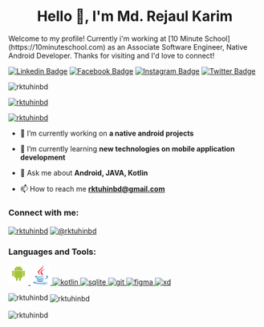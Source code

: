 <h1 align="center"> Hello 👋, I'm Md. Rejaul Karim</h1>
Welcome to my profile! Currently i'm working at [10 Minute School](https://10minuteschool.com) as an Associate Software Engineer, Native Android Developer. Thanks for visiting and I'd love to connect!

[![Linkedin Badge](https://img.shields.io/badge/-LinkedIn-0e76a8?style=flat-square&logo=Linkedin&logoColor=white)](https://linkedin.com/in/rktuhinbd)
[![Facebook Badge](https://img.shields.io/badge/-Facebook-0088cc?style=flat-square&logo=Facebook&logoColor=white)](https://facebook.com/rktuhinbd)
[![Instagram Badge](https://img.shields.io/badge/-Instagram-e4405f?style=flat-square&logo=Instagram&logoColor=white)](https://instagram.com/rktuhinbd)
[![Twitter Badge](https://img.shields.io/badge/-Twitter-00acee?style=flat-square&logo=Twitter&logoColor=white)](https://twitter.com/rktuhinbd)
<p align="left"> <img src="https://komarev.com/ghpvc/?username=rktuhinbd&label=Profile%20views&color=0e75b6&style=flat" alt="rktuhinbd" /> </p>

<p align="left"> <a href="https://github.com/ryo-ma/github-profile-trophy"><img src="https://github-profile-trophy.vercel.app/?username=rktuhinbd" alt="rktuhinbd" /></a> </p>

<p align="left"> <a href="https://twitter.com/rktuhinbd" target="blank"><img src="https://img.shields.io/twitter/follow/rktuhinbd?logo=twitter&style=for-the-badge" alt="rktuhinbd" /></a> </p>

- 🔭 I’m currently working on **a native android projects**

- 🌱 I’m currently learning **new technologies on mobile application development**

- 💬 Ask me about **Android, JAVA, Kotlin**

- 📫 How to reach me **rktuhinbd@gmail.com**

<h3 align="left">Connect with me:</h3>
<p align="left">
<a href="https://www.linkedin.com/in/rktuhinbd" target="blank"><img align="center" src="https://raw.githubusercontent.com/rahuldkjain/github-profile-readme-generator/master/src/images/icons/Social/linked-in-alt.svg" alt="rktuhinbd" height="30" width="40" /></a>
<a href="https://medium.com/@rktuhinbd" target="blank"><img align="center" src="https://raw.githubusercontent.com/rahuldkjain/github-profile-readme-generator/master/src/images/icons/Social/medium.svg" alt="@rktuhinbd" height="30" width="40" /></a>
</p>

<h3 align="left">Languages and Tools:</h3>
<p align="left"> <a href="https://developer.android.com" target="_blank" rel="noreferrer"> <img src="https://raw.githubusercontent.com/devicons/devicon/master/icons/android/android-original-wordmark.svg" alt="android" width="40" height="40"/> </a> <a href="https://www.java.com" target="_blank" rel="noreferrer"> <img src="https://raw.githubusercontent.com/devicons/devicon/master/icons/java/java-original.svg" alt="java" width="40" height="40"/> </a> <a href="https://kotlinlang.org" target="_blank" rel="noreferrer"> <img src="https://www.vectorlogo.zone/logos/kotlinlang/kotlinlang-icon.svg" alt="kotlin" width="40" height="40"/> </a> <a href="https://www.sqlite.org/" target="_blank" rel="noreferrer"> <img src="https://www.vectorlogo.zone/logos/sqlite/sqlite-icon.svg" alt="sqlite" width="40" height="40"/> </a> <a href="https://git-scm.com/" target="_blank" rel="noreferrer"> <img src="https://www.vectorlogo.zone/logos/git-scm/git-scm-icon.svg" alt="git" width="40" height="40"/> </a> <a href="https://www.figma.com/" target="_blank" rel="noreferrer"> <img src="https://www.vectorlogo.zone/logos/figma/figma-icon.svg" alt="figma" width="40" height="40"/> </a> <a href="https://www.adobe.com/products/xd.html" target="_blank" rel="noreferrer"> <img src="https://cdn.worldvectorlogo.com/logos/adobe-xd.svg" alt="xd" width="40" height="40"/> </a> </p>

<p><img align="left" src="https://github-readme-stats.vercel.app/api/top-langs?username=rktuhinbd&show_icons=true&locale=en&layout=compact" alt="rktuhinbd" /></p>

<p>&nbsp;<img align="center" src="https://github-readme-stats.vercel.app/api?username=rktuhinbd&show_icons=true&locale=en" alt="rktuhinbd" /></p>

<p><img align="center" src="https://github-readme-streak-stats.herokuapp.com/?user=rktuhinbd&" alt="rktuhinbd" /></p>
